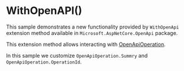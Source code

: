 # WithOpenAPI()

This sample demonstrates a new functionality provided by `WithOpenApi` extension method available in  `Microsoft.AspNetCore.OpenApi` package. 

This extension method allows interacting with [OpenApiOperation](https://github.com/microsoft/OpenAPI.NET/blob/vnext/src/Microsoft.OpenApi/Models/OpenApiOperation.cs).

In this sample we customize `OpenApiOperation.Summry` and `OpenApiOperation.OperationId`.